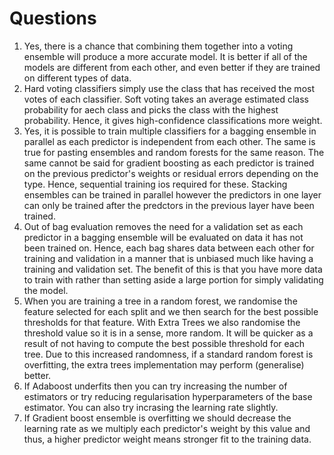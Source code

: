 # Questions
1. Yes, there is a chance that combining them together into a voting ensemble will produce a more accurate model. It is better if all of the models are different from each other, and even better if they are trained on different types of data.
2. Hard voting classifiers simply use the class that has received the most votes of each classifier. Soft voting takes an average estimated class probability for aech class and picks the class with the highest probability. Hence, it gives high-confidence classifications more weight. 
3. Yes, it is possible to train multiple classifiers for a bagging ensemble in parallel as each predictor is independent from each other. The same is true for pasting ensembles and random forests for the same reason. The same cannot be said for gradient boosting as each predictor is trained on the previous predictor's weights or residual errors depending on the type. Hence, sequential training ios required for these. Stacking ensembles can be trained in parallel however the predictors in one layer can only be trained after the predctors in the previous layer have been trained. 
4. Out of bag evaluation removes the need for a validation set as each predictor in a bagging ensemble will be evaluated on data it has not been trained on. Hence, each bag shares data between each other for training and validation in a manner that is unbiased much like having a training and validation set. The benefit of this is that you have more data to train with rather than setting aside a large portion for simply validating the model.
5. When you are training a tree in a random forest, we randomise the feature selected for each split and we then search for the best possible thresholds for that feature. With Extra Trees we also randomise the threshold value so it is in a sense, more random. It will be quicker as a result of not having to compute the best possible threshold for each tree. Due to this increased randomness, if a standard random forest is overfitting, the extra trees implementation may perform (generalise) better. 
6. If Adaboost underfits then you can try increasing the number of estimators or try reducing regularisation hyperparameters of the base estimator. You can also try incrasing the learning rate slightly. 
7. If Gradient boost ensemble is overfitting we should decrease the learning rate as we multiply each predictor's weight by this value and thus, a higher predictor weight means stronger fit to the training data.